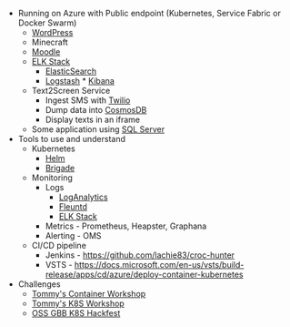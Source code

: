 * Running on Azure with Public endpoint (Kubernetes, Service Fabric or Docker Swarm)
  * [WordPress](https://hub.docker.com/_/wordpress/)
  * Minecraft
  * [Moodle](https://hub.docker.com/r/bitnami/moodle/)
  * [ELK Stack](https://www.elastic.co/webinars/introduction-elk-stack)
    * [ElasticSearch](https://hub.docker.com/_/elasticsearch/)
    * [Logstash](https://hub.docker.com/_/logstash/)
    * [Kibana](https://hub.docker.com/_/kibana/)
  * Text2Screen Service
    * Ingest SMS with [Twilio](https://www.twilio.com/)
    * Dump data into [CosmosDB](https://docs.microsoft.com/en-us/azure/cosmos-db/)
    * Display texts in an iframe
  * Some application using [SQL Server](https://hub.docker.com/r/microsoft/mssql-server-linux/)
* Tools to use and understand
  * Kubernetes
    * [Helm](https://helm.sh/)
    * [Brigade](https://github.com/Azure/brigade/)
  * Monitoring
    * Logs
      * [LogAnalytics](https://docs.microsoft.com/en-us/azure/log-analytics/)
      * [Fleuntd](https://www.fluentd.org/) 
      * [ELK Stack](https://www.elastic.co/webinars/introduction-elk-stack)
    * Metrics - Prometheus, Heapster, Graphana
    * Alerting - OMS 
  * CI/CD pipeline
    * Jenkins - https://github.com/lachie83/croc-hunter
    * VSTS - https://docs.microsoft.com/en-us/vsts/build-release/apps/cd/azure/deploy-container-kubernetes
* Challenges
  * [Tommy's Container Workshop](https://github.com/lastcoolnameleft/workshops/blob/master/containers/index.md)
  * [Tommy's K8S Workshop](https://github.com/lastcoolnameleft/workshops/blob/master/kubernetes/index.md)
  * [OSS GBB K8S Hackfest](https://github.com/chzbrgr71/container-hackfest/tree/master/challenges)
